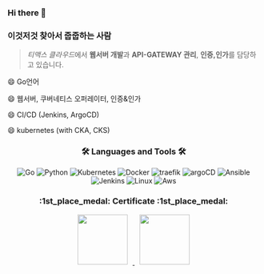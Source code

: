 ### Hi there 👋

<!--
**jinsoo-youn/jinsoo-youn** is a ✨ _special_ ✨ repository because its `README.md` (this file) appears on your GitHub profile.

Here are some ideas to get you started:

- 🔭 I’m currently working on ...
- 🌱 I’m currently learning ...
- 👯 I’m looking to collaborate on ...
- 🤔 I’m looking for help with ...
- 💬 Ask me about ...
- 📫 How to reach me: ...
- 😄 Pronouns: ...
- ⚡ Fun fact: ...
-->
<!-- 
shields.io 참고: https://shields.io/
icon 참고: https://simpleicons.org/?q=go
 -->

### 이것저것 찾아서 줍줍하는 사람

> *티맥스 클라우드*에서 **웹서버 개발**과 **API-GATEWAY 관리**, **인증,인가**를 담당하고 있습니다.

😄 Go언어

😄 웹서버, 쿠버네티스 오퍼레이터, 인증&인가 

😄 CI/CD (Jenkins, ArgoCD)

😄 kubernetes (with CKA, CKS)

<h3 align="center">🛠 Languages and Tools 🛠</h3>
<p align="center">
  <img alt="Go" src ="https://img.shields.io/badge/Go-00ADD8.svg?&style=for-the-badge&logo=Go&logoColor=white"/>
  <img alt="Python" src ="https://img.shields.io/badge/Python-3776AB.svg?&style=for-the-badge&logo=Python&logoColor=white"/>
  <img alt="Kubernetes" src ="https://img.shields.io/badge/Kubernetes-326CE5.svg?&style=for-the-badge&logo=Kubernetes&logoColor=white"/>
  <img alt="Docker" src ="https://img.shields.io/badge/Docker-2496ED.svg?&style=for-the-badge&logo=Docker&logoColor=white"/>
  <img alt="traefik" src="https://img.shields.io/badge/Traefik-9D0FB0?style=for-the-badge&logo=Traefik&logoColor=white"/>
  <img alt="argoCD" src="https://img.shields.io/badge/Argo-EF7B4D?style=for-the-badge&logo=Argo&logoColor=white"/> 
  <img alt="Ansible" src ="https://img.shields.io/badge/Ansible-EE0000.svg?&style=for-the-badge&logo=Ansible&logoColor=white"/>
  <img alt="Jenkins" src ="https://img.shields.io/badge/Jenkins-D24939.svg?&style=for-the-badge&logo=Jenkins&logoColor=white"/>
  <img alt="Linux" src ="https://img.shields.io/badge/Linux-FCC624.svg?&style=for-the-badge&logo=Linux&logoColor=white"/>
  <img alt="Aws" src="https://img.shields.io/badge/AWS-232F3E?style=for-the-badge&logo=Amazon%20AWS&logoColor=white"/>
 </p>



<h3 align="center">:1st_place_medal: Certificate :1st_place_medal:</h3>
<p align="center">
<a href="https://www.credly.com/badges/ac04576b-1132-47ad-bfd1-edf72c3ee0d2/public_url">
<img
src="https://images.credly.com/images/8b8ed108-e77d-4396-ac59-2504583b9d54/cka_from_cncfsite__281_29.png"
style="height : 100px; margin-left : 10px; margin-right : 10px;"/>
</a>
<a href="https://www.credly.com/badges/ce1451ca-7cbe-4eef-b251-0e51fe9c317a/public_url">
<img
src="https://images.credly.com/images/9945dfcb-1cca-4529-85e6-db1be3782210/kubernetes-security-specialist-logo2.png"
style="height : 100px; margin-left : 10px; margin-right : 10px;"/>
</a>

</p>
